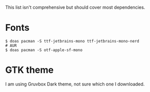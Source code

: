 This list isn't comprehensive but should cover most dependencies.

# Fonts
```Shell
$ doas pacman -S ttf-jetbrains-mono ttf-jetbrains-mono-nerd
# AUR
$ doas pacman -S otf-apple-sf-mono
```

# GTK theme
I am using Gruvbox Dark theme, not sure which one I downloaded.

